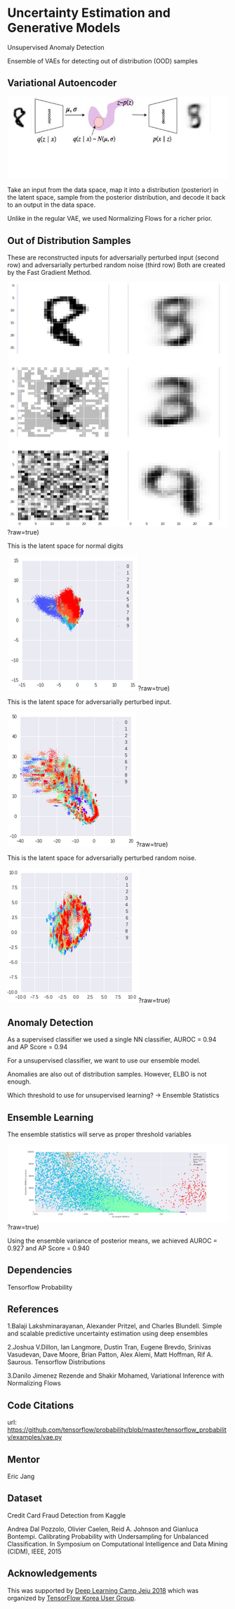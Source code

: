 # Uncertainty Estimation and Generative Models

Unsupervised Anomaly Detection

Ensemble of VAEs for detecting out of distribution (OOD) samples

## Variational Autoencoder

![](adv/model.jpg?raw=true)

Take an input from the data space, map it into a distribution (posterior) in the latent space, sample from the posterior distribution, and decode it back to an output in the data space.

Unlike in the regular VAE, we used Normalizing Flows for a richer prior.


## Out of Distribution Samples

These are reconstructed inputs for adversarially perturbed input (second row) and adversarially perturbed random noise (third row)
Both are created by the Fast Gradient Method.

![](adv/adversarial.png)?raw=true)

This is the latent space for normal digits

![](adv/normal_latent.png)?raw=true)

This is the latent space for adversarially perturbed input.

![](adv/perturbed_input_latent.png)?raw=true)

This is the latent space for adversarially perturbed random noise.

![](adv/perturbed_random_noise_latent.png)?raw=true)

## Anomaly Detection

As a supervised classifier we used a single NN classifier, AUROC = 0.94 and AP Score = 0.94

For a unsupervised classifier, we want to use our ensemble model.

Anomalies are also out of distribution samples. However, ELBO is not enough.

Which threshold to use for unsupervised learning?
-> Ensemble Statistics

## Ensemble Learning
The ensemble statistics will serve as proper threshold variables

![](adv/iwae_vs_ensemble_var.png)?raw=true)

Using the ensemble variance of posterior means, we achieved AUROC = 0.927 and AP Score = 0.940

## Dependencies
Tensorflow Probability

## References
1.Balaji Lakshminarayanan, Alexander Pritzel, and Charles Blundell. Simple and scalable predictive uncertainty estimation using deep ensembles

2.Joshua V.Dillon, Ian Langmore, Dustin Tran, Eugene Brevdo, Srinivas Vasudevan, Dave Moore, Brian Patton, Alex Alemi, Matt Hoffman, Rif A. Saurous. Tensorflow Distributions

3.Danilo Jimenez Rezende and Shakir Mohamed, Variational Inference with Normalizing Flows

## Code Citations
url: https://github.com/tensorflow/probability/blob/master/tensorflow_probability/examples/vae.py

## Mentor
Eric Jang

## Dataset
Credit Card Fraud Detection from Kaggle

Andrea Dal Pozzolo, Olivier Caelen, Reid A. Johnson and Gianluca Bontempi. Calibrating Probability with Undersampling for Unbalanced Classification. In Symposium on Computational Intelligence and Data Mining (CIDM), IEEE, 2015

## Acknowledgements
This was supported by [Deep Learning Camp Jeju 2018](http://jeju.dlcamp.org/2018/) which was organized by [TensorFlow Korea User Group](https://facebook.com/groups/TensorFlowKR/).
